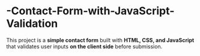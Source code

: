 # -Contact-Form-with-JavaScript-Validation
This project is a **simple contact form** built with **HTML, CSS, and JavaScript** that validates user inputs **on the client side** before submission.  
